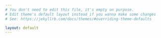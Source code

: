 ```yaml
---
# You don't need to edit this file, it's empty on purpose.
# Edit theme's default layout instead if you wanna make some changes
# See: https://jekyllrb.com/docs/themes/#overriding-theme-defaults

layout: default
---
```

